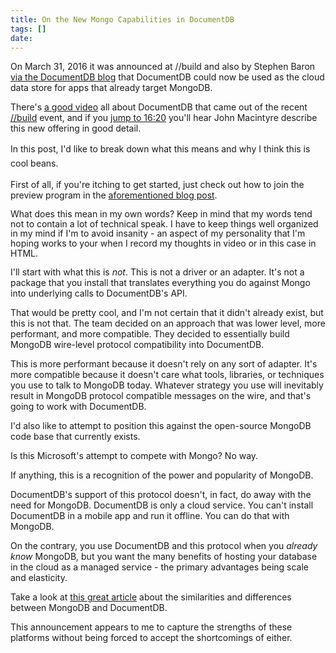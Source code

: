 ```yaml
---
title: On the New Mongo Capabilities in DocumentDB
tags: []
date: 
---
```


On March 31, 2016 it was announced at //build and also by Stephen Baron [via the DocumentDB blog](https://azure.microsoft.com/en-us/updates/public-preview-documentdb-protocol-support-for-mongodb/) that DocumentDB could now be used as the cloud data store for apps that already target MongoDB.

There's [a good video](http://channel9.msdn.com/Events/Build/2016/B840) all about DocumentDB that came out of the recent [//build](http://build.microsoft.com) event, and if you [jump to 16:20](https://channel9.msdn.com/Events/Build/2016/B840#time=16m20s) you'll hear John Macintyre describe this new offering in good detail.

<span style="line-height: 1.6em;">In this post, I'd like to break down what this means and why I think this is cool beans.</span>

First of all, if you're itching to get started, just check out how to join the preview program in the [aforementioned blog post](https://azure.microsoft.com/en-us/documentation/articles/documentdb-protocol-mongodb/).

<span style="line-height: 15.6px;">What does this mean in my own words? Keep in mind that my words tend not to contain a lot of technical speak. I have to keep things well organized in my mind if I'm to avoid insanity - an aspect of my personality that I'm hoping works to your when I record my thoughts in video or in this case in HTML.</span>

I'll start with what this is _not_. This is not a driver or an adapter. It's not a package that you install that translates everything you do against Mongo into underlying calls to DocumentDB's API.

That would be pretty cool, and I'm not certain that it didn't already exist, but this is not that. The team decided on an approach that was lower level, more performant, and more compatible. They decided to essentially build MongoDB wire-level protocol compatibility into DocumentDB.

This is more performant because it doesn't rely on any sort of adapter. It's more compatible because it doesn't care what tools, libraries, or techniques you use to talk to MongoDB today. Whatever strategy you use will inevitably result in MongoDB protocol compatible messages on the wire, and that's going to work with DocumentDB.

I'd also like to attempt to position this against the open-source MongoDB code base that currently exists.

Is this Microsoft's attempt to compete with Mongo? No way.

If anything, this is a recognition of the power and popularity of MongoDB.

DocumentDB's support of this protocol doesn't, in fact, do away with the need for MongoDB. DocumentDB is only a cloud service. You can't install DocumentDB in a mobile app and run it offline. You can do that with MongoDB.

On the contrary, you use DocumentDB and this protocol when you _already know_ MongoDB, but you want the many benefits of hosting your database in the cloud as a managed service - the primary advantages being scale and elasticity.

Take a look at [this great article](http://db-engines.com/en/system/Microsoft+Azure+DocumentDB%3BMongoDB) about the similarities and differences between MongoDB and DocumentDB.

This announcement appears to me to capture the strengths of these platforms without being forced to accept the shortcomings of either.